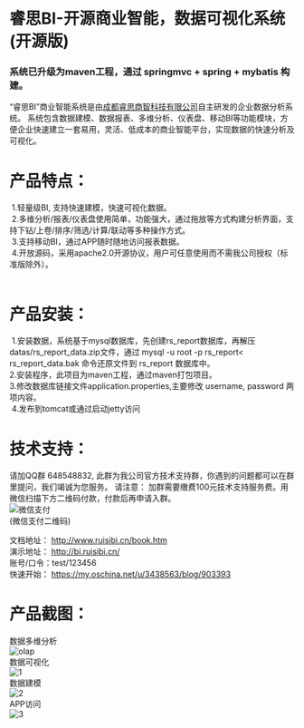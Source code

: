 # 睿思BI-开源商业智能，数据可视化系统 (开源版)

### 系统已升级为maven工程，通过 springmvc + spring + mybatis 构建。

“睿思BI”商业智能系统是由[成都睿思商智科技有限公司](http://www.ruisibi.cn)自主研发的企业数据分析系统。 系统包含数据建模、数据报表、多维分析、仪表盘、移动BI等功能模块，方便企业快速建立一套易用，灵活、低成本的商业智能平台，实现数据的快速分析及可视化。 <br>

# 产品特点：<br>
  1.轻量级BI, 支持快速建模，快速可视化数据。 <br> 
  2.多维分析/报表/仪表盘使用简单，功能强大，通过拖放等方式构建分析界面，支持下钻/上卷/排序/筛选/计算/联动等多种操作方式。 <br>
  3.支持移动BI，通过APP随时随地访问报表数据。 <br>
  4.开放源码，采用apache2.0开源协议，用户可任意使用而不需我公司授权（标准版除外）。<br>
  
  <p>
  
# 产品安装：<br/>
  1.安装数据，系统基于mysql数据库，先创建rs_report数据库，再解压datas/rs_report_data.zip文件，通过 mysql -u root -p rs_report< rs_report_data.bak 命令还原文件到 rs_report 数据库中。 <br>
  2.安装程序，此项目为maven工程，通过maven打包项目。 <br>
  3.修改数据库链接文件application.properties,主要修改 username, password 两项内容。  <br>
  4.发布到tomcat或通过启动jetty访问 <br>
<p/>

# 技术支持：<br/>
请加QQ群 648548832, 此群为我公司官方技术支持群，你遇到的问题都可以在群里提问，我们竭诚为您服务。 请注意： 加群需要缴费100元技术支持服务费。用微信扫描下方二维码付款，付款后再申请入群。<br/>
![微信支付](http://bi.ruisibi.cn/resource/img/wxzf.png?v2)  <br/>
(微信支付二维码)
<p/>

文档地址： http://www.ruisibi.cn/book.htm <br/>
演示地址： http://bi.ruisibi.cn/  <br/>
账号/口令：test/123456 <br/>
快速开始： https://my.oschina.net/u/3438563/blog/903393 <br/>
<p/>

# 产品截图：<br/>

数据多维分析<br/>
![olap](http://www.ruisitech.com/img/olap12.png?v2)  <br/>
数据可视化<br/>
![1](http://www.ruisibi.cn/img/ybpnew.png?v3)  <br/>
数据建模<br/>
![2](http://www.ruisibi.cn/img/kybmodel.png?v1)  <br/>
APP访问<br/>
![3](http://www.ruisitech.com/img/3g/IMG_1292.PNG?v3)  <br/>
